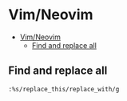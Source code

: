 # Vim/Neovim
<!--ts-->
* [Vim/Neovim](vim.md#vimneovim)
   * [Find and replace all](vim.md#find-and-replace-all)

<!-- Added by: runner, at: Tue Jul 20 07:45:25 UTC 2021 -->

<!--te-->

## Find and replace all
```vim
:%s/replace_this/replace_with/g
```
